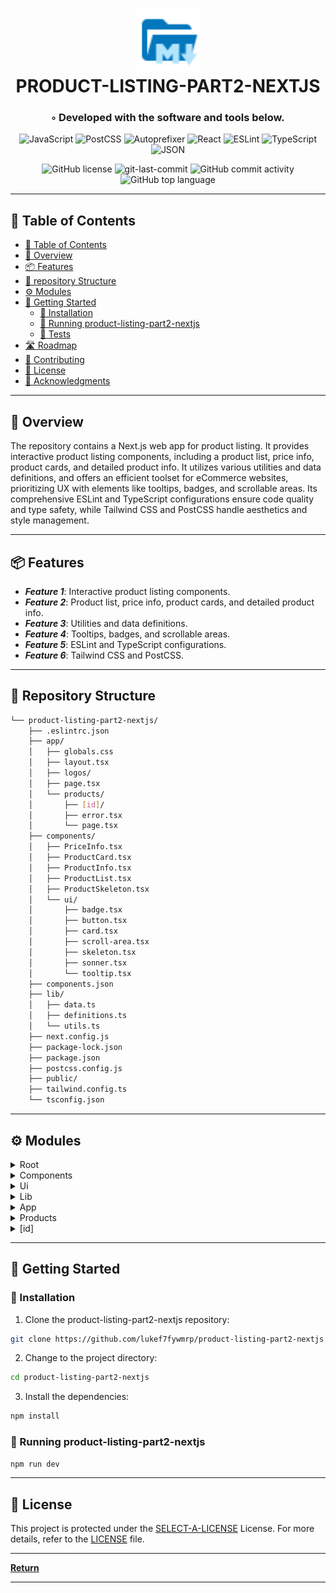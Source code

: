 <div align="center">
<h1 align="center">
<img src="https://raw.githubusercontent.com/PKief/vscode-material-icon-theme/ec559a9f6bfd399b82bb44393651661b08aaf7ba/icons/folder-markdown-open.svg" width="100" />
<br>PRODUCT-LISTING-PART2-NEXTJS</h1>
<h3>◦ Developed with the software and tools below.</h3>

<p align="center">
<img src="https://img.shields.io/badge/JavaScript-F7DF1E.svg?style=flat&logo=JavaScript&logoColor=black" alt="JavaScript" />
<img src="https://img.shields.io/badge/PostCSS-DD3A0A.svg?style=flat&logo=PostCSS&logoColor=white" alt="PostCSS" />
<img src="https://img.shields.io/badge/Autoprefixer-DD3735.svg?style=flat&logo=Autoprefixer&logoColor=white" alt="Autoprefixer" />
<img src="https://img.shields.io/badge/React-61DAFB.svg?style=flat&logo=React&logoColor=black" alt="React" />
<img src="https://img.shields.io/badge/ESLint-4B32C3.svg?style=flat&logo=ESLint&logoColor=white" alt="ESLint" />
<img src="https://img.shields.io/badge/TypeScript-3178C6.svg?style=flat&logo=TypeScript&logoColor=white" alt="TypeScript" />
<img src="https://img.shields.io/badge/JSON-000000.svg?style=flat&logo=JSON&logoColor=white" alt="JSON" />
</p>
<img src="https://img.shields.io/github/license/lukef7fywmrp/product-listing-part2-nextjs?style=flat&color=5D6D7E" alt="GitHub license" />
<img src="https://img.shields.io/github/last-commit/lukef7fywmrp/product-listing-part2-nextjs?style=flat&color=5D6D7E" alt="git-last-commit" />
<img src="https://img.shields.io/github/commit-activity/m/lukef7fywmrp/product-listing-part2-nextjs?style=flat&color=5D6D7E" alt="GitHub commit activity" />
<img src="https://img.shields.io/github/languages/top/lukef7fywmrp/product-listing-part2-nextjs?style=flat&color=5D6D7E" alt="GitHub top language" />
</div>

---

## 📖 Table of Contents

- [📖 Table of Contents](#-table-of-contents)
- [📍 Overview](#-overview)
- [📦 Features](#-features)
- [📂 repository Structure](#-repository-structure)
- [⚙️ Modules](#modules)
- [🚀 Getting Started](#-getting-started)
  - [🔧 Installation](#-installation)
  - [🤖 Running product-listing-part2-nextjs](#-running-product-listing-part2-nextjs)
  - [🧪 Tests](#-tests)
- [🛣 Roadmap](#-roadmap)
- [🤝 Contributing](#-contributing)
- [📄 License](#-license)
- [👏 Acknowledgments](#-acknowledgments)

---

## 📍 Overview

The repository contains a Next.js web app for product listing. It provides interactive product listing components, including a product list, price info, product cards, and detailed product info. It utilizes various utilities and data definitions, and offers an efficient toolset for eCommerce websites, prioritizing UX with elements like tooltips, badges, and scrollable areas. Its comprehensive ESLint and TypeScript configurations ensure code quality and type safety, while Tailwind CSS and PostCSS handle aesthetics and style management.

---

## 📦 Features

- **_Feature 1_**: Interactive product listing components.
- **_Feature 2_**: Product list, price info, product cards, and detailed product info.
- **_Feature 3_**: Utilities and data definitions.
- **_Feature 4_**: Tooltips, badges, and scrollable areas.
- **_Feature 5_**: ESLint and TypeScript configurations.
- **_Feature 6_**: Tailwind CSS and PostCSS.

---

## 📂 Repository Structure

```sh
└── product-listing-part2-nextjs/
    ├── .eslintrc.json
    ├── app/
    │   ├── globals.css
    │   ├── layout.tsx
    │   ├── logos/
    │   ├── page.tsx
    │   └── products/
    │       ├── [id]/
    │       ├── error.tsx
    │       └── page.tsx
    ├── components/
    │   ├── PriceInfo.tsx
    │   ├── ProductCard.tsx
    │   ├── ProductInfo.tsx
    │   ├── ProductList.tsx
    │   ├── ProductSkeleton.tsx
    │   └── ui/
    │       ├── badge.tsx
    │       ├── button.tsx
    │       ├── card.tsx
    │       ├── scroll-area.tsx
    │       ├── skeleton.tsx
    │       ├── sonner.tsx
    │       └── tooltip.tsx
    ├── components.json
    ├── lib/
    │   ├── data.ts
    │   ├── definitions.ts
    │   └── utils.ts
    ├── next.config.js
    ├── package-lock.json
    ├── package.json
    ├── postcss.config.js
    ├── public/
    ├── tailwind.config.ts
    └── tsconfig.json

```

---

## ⚙️ Modules

<details closed><summary>Root</summary>

| File                                                                                                            | Summary                                                                                                                                                                                                                                                                                                                                                                                                                                                                                                                                                                                                |
| --------------------------------------------------------------------------------------------------------------- | ------------------------------------------------------------------------------------------------------------------------------------------------------------------------------------------------------------------------------------------------------------------------------------------------------------------------------------------------------------------------------------------------------------------------------------------------------------------------------------------------------------------------------------------------------------------------------------------------------ |
| [.eslintrc.json](https://github.com/lukef7fywmrp/product-listing-part2-nextjs/blob/main/.eslintrc.json)         | The code represents directory structure for a Next.js application for product listing. It includes elements for styling (globals.css, tailwind.config.ts), layout settings (layout.tsx), individual product pages ([id]/), and product list (ProductList.tsx). Component specific files (PriceInfo.tsx, ProductCard.tsx etc.), UI elements (badge.tsx, button.tsx etc.), and utilities (data.ts, utils.ts) are also part of the structure. ESLint configuration extends Next.js's core web vitals for performance optimization.                                                                        |
| [components.json](https://github.com/lukef7fywmrp/product-listing-part2-nextjs/blob/main/components.json)       | This code represents the file structure and configuration for a product listing Next.js application. The app employs TypeScript, ESLint, CSS styling with Tailwind CSS, and organizes its core functionality into components. components.json defines global configurations like the project's UI schema, styling preferences, resource usage, and path aliases. The components folder contains a host of UI components like product cards and information, while the lib folder manages data, definitions, and utilities.                                                                             |
| [package-lock.json](https://github.com/lukef7fywmrp/product-listing-part2-nextjs/blob/main/package-lock.json)   | The code represents the directory structure of a Next.js web application for a product listing. It includes component files for product-related UI elements, utility functions, application layouts, product data, and configurations. There's also mention of a `package-lock.json` file, which manages project dependencies such as `@radix-ui/react-scroll-area` and `next-themes`. The project uses Tailwind for styling, TypeScript for typing, and ESLint for linting.                                                                                                                           |
| [next.config.js](https://github.com/lukef7fywmrp/product-listing-part2-nextjs/blob/main/next.config.js)         | The given code features a Next.js project for a product listing application. The project's key functionalities include rendering UI components for products, price, and other attributes, based on data and utils from the lib folder. The next.config.js file configures remote image handling from fakestoreapi.com. ESLint, TailwindCSS, and PostCSS are used for enforcing code quality, handling CSS, and managing styles respectively.                                                                                                                                                           |
| [tailwind.config.ts](https://github.com/lukef7fywmrp/product-listing-part2-nextjs/blob/main/tailwind.config.ts) | The code is a configuration file for Tailwind CSS, a utility-first CSS framework. It defines settings like enabling dark mode, specifying where to look for CSS classes, additional color variables, border radius sizes, keyframes for accordion-down and accordion-up animations, and includes a plugin for animations. It also sets up the theme, including container settings and color extensions.                                                                                                                                                                                                |
| [tsconfig.json](https://github.com/lukef7fywmrp/product-listing-part2-nextjs/blob/main/tsconfig.json)           | The directory structure represents a Next.js product listing application with a TypeScript configuration. It contains reusable components for product info, price, card, and list, and UI elements like badges, buttons, cards, etc. The lib directory has utilities and data definitions while.eslintrc.json and next.config.js ensure linting and configuration respectively. The tsconfig.json regulates TypeScript's compiler options, including ESNext module resolution, JSX preservation, and target output as ES5. It also sets path resolution and includes or excludes certain files.        |
| [package.json](https://github.com/lukef7fywmrp/product-listing-part2-nextjs/blob/main/package.json)             | The code represents a Next.js project structure for a product listing application. It contains a layout, error handling, and product-page components, with related UI elements (buttons, cards, tooltips etc.) organized in a components directory. There're scripts for development, production and linting routines, while dependencies cater to UI aesthetics, image handling, scrolling, and tooltips. DevDependencies include type definitions, eslint for code quality, autoprefixer for CSS, and TypeScript enabling static typing. The project follows strict linting rules via.eslintrc.json. |
| [postcss.config.js](https://github.com/lukef7fywmrp/product-listing-part2-nextjs/blob/main/postcss.config.js)   | The code is a directory structure for a Next.js application that lists products. It includes specific setup files for TypeScript and ESLint, PostCSS, and Tailwind CSS styling. The app and components folders structure the application's UI, with page layouts, custom components, and assorted UI utilities. A lib directory holds utility and data functions. The itemized postcss.config.js file configures the Tailwind CSS and autoprefixer plugins for processing CSS.                                                                                                                         |

</details>

<details closed><summary>Components</summary>

| File                                                                                                                         | Summary                                                                                                                                                                                                                                                                                                                                                                                                                                                                                                                     |
| ---------------------------------------------------------------------------------------------------------------------------- | --------------------------------------------------------------------------------------------------------------------------------------------------------------------------------------------------------------------------------------------------------------------------------------------------------------------------------------------------------------------------------------------------------------------------------------------------------------------------------------------------------------------------- |
| [PriceInfo.tsx](https://github.com/lukef7fywmrp/product-listing-part2-nextjs/blob/main/components/PriceInfo.tsx)             | The PriceInfo.tsx file is a component module that displays product price details. It shows VAT inclusive price, a shopping bag icon indicating a cart function, and logos of different platforms where the product is also available. Each logo is encased in a tooltip that displays the name of the platform on hover. The component takes price as input and outputs a stylized price information section. It utilizes logos sourced from the /logos/ folder and several UI components.                                  |
| [ProductCard.tsx](https://github.com/lukef7fywmrp/product-listing-part2-nextjs/blob/main/components/ProductCard.tsx)         | The code outlines a ProductCard component in a Next.js eCommerce web application. This card displays product details like title, description, category, price, and an image gallery for each product. Thumbnail images are generated dynamically with active image indication. Users can zoom in on the images and navigate to respective product pages using a Buy Now button. The component employs external libraries like react-medium-image-zoom and react-image-gallery for image functionalities.                    |
| [ProductInfo.tsx](https://github.com/lukef7fywmrp/product-listing-part2-nextjs/blob/main/components/ProductInfo.tsx)         | The given `ProductInfo.tsx` file is a React component that displays product information including title, description, and category. It also includes static specifications data — capacity, warranty, and price. The component visually presents badges for certain product labels (like a new year offer, selling out fast, and best in UAE), a wishlist button, product specifications, and a product title. The file uses badge, button UI components and an image from Next.js.                                         |
| [ProductList.tsx](https://github.com/lukef7fywmrp/product-listing-part2-nextjs/blob/main/components/ProductList.tsx)         | The code imports a function from a library to asynchronously retrieve product data and a component to display each product. Within the ProductList function, it fetches and maps over this data, rendering a ProductCard component for every product-all of which is bundled within a React fragment. This setup forms part of a Next.js application that allows interactive product listing and features a detailed directory structure with custom UI components, theming, TypeScript configuration, and an ESLint setup. |
| [ProductSkeleton.tsx](https://github.com/lukef7fywmrp/product-listing-part2-nextjs/blob/main/components/ProductSkeleton.tsx) | HTTPStatus Exception: 429                                                                                                                                                                                                                                                                                                                                                                                                                                                                                                   |

</details>

<details closed><summary>Ui</summary>

| File                                                                                                                    | Summary                                                                                                                                                                                                                                                                                                                                                                                                                                                                                                                                                        |
| ----------------------------------------------------------------------------------------------------------------------- | -------------------------------------------------------------------------------------------------------------------------------------------------------------------------------------------------------------------------------------------------------------------------------------------------------------------------------------------------------------------------------------------------------------------------------------------------------------------------------------------------------------------------------------------------------------- |
| [scroll-area.tsx](https://github.com/lukef7fywmrp/product-listing-part2-nextjs/blob/main/components/ui/scroll-area.tsx) | The code defines and exports two custom React components, ScrollArea and ScrollBar, that build upon ScrollAreaPrimitive components from @radix-ui/react-scroll-area library. ScrollArea provides a scrollable viewport area for inner content, alongside embedded ScrollBar handling vertical/horizontal scrolling, styled with CSS classes. The ScrollBar component adjusts its styling based on its orientation and further customizes the ScrollAreaThumb appearance. The classNames utility from @/lib/utils is utilized for conditional class assignment. |
| [sonner.tsx](https://github.com/lukef7fywmrp/product-listing-part2-nextjs/blob/main/components/ui/sonner.tsx)           | HTTPStatus Exception: 429                                                                                                                                                                                                                                                                                                                                                                                                                                                                                                                                      |
| [skeleton.tsx](https://github.com/lukef7fywmrp/product-listing-part2-nextjs/blob/main/components/ui/skeleton.tsx)       | HTTPStatus Exception: 429                                                                                                                                                                                                                                                                                                                                                                                                                                                                                                                                      |
| [card.tsx](https://github.com/lukef7fywmrp/product-listing-part2-nextjs/blob/main/components/ui/card.tsx)               | HTTPStatus Exception: 429                                                                                                                                                                                                                                                                                                                                                                                                                                                                                                                                      |
| [button.tsx](https://github.com/lukef7fywmrp/product-listing-part2-nextjs/blob/main/components/ui/button.tsx)           | HTTPStatus Exception: 429                                                                                                                                                                                                                                                                                                                                                                                                                                                                                                                                      |
| [badge.tsx](https://github.com/lukef7fywmrp/product-listing-part2-nextjs/blob/main/components/ui/badge.tsx)             | HTTPStatus Exception: 429                                                                                                                                                                                                                                                                                                                                                                                                                                                                                                                                      |
| [tooltip.tsx](https://github.com/lukef7fywmrp/product-listing-part2-nextjs/blob/main/components/ui/tooltip.tsx)         | HTTPStatus Exception: 429                                                                                                                                                                                                                                                                                                                                                                                                                                                                                                                                      |

</details>

<details closed><summary>Lib</summary>

| File                                                                                                        | Summary                   |
| ----------------------------------------------------------------------------------------------------------- | ------------------------- |
| [utils.ts](https://github.com/lukef7fywmrp/product-listing-part2-nextjs/blob/main/lib/utils.ts)             | HTTPStatus Exception: 429 |
| [data.ts](https://github.com/lukef7fywmrp/product-listing-part2-nextjs/blob/main/lib/data.ts)               | HTTPStatus Exception: 429 |
| [definitions.ts](https://github.com/lukef7fywmrp/product-listing-part2-nextjs/blob/main/lib/definitions.ts) | HTTPStatus Exception: 429 |

</details>

<details closed><summary>App</summary>

| File                                                                                                  | Summary                                                                                                                                                                                                                                                                                                                                                                                                                                                                                   |
| ----------------------------------------------------------------------------------------------------- | ----------------------------------------------------------------------------------------------------------------------------------------------------------------------------------------------------------------------------------------------------------------------------------------------------------------------------------------------------------------------------------------------------------------------------------------------------------------------------------------- |
| [globals.css](https://github.com/lukef7fywmrp/product-listing-part2-nextjs/blob/main/app/globals.css) | HTTPStatus Exception: 429                                                                                                                                                                                                                                                                                                                                                                                                                                                                 |
| [layout.tsx](https://github.com/lukef7fywmrp/product-listing-part2-nextjs/blob/main/app/layout.tsx)   | HTTPStatus Exception: 429                                                                                                                                                                                                                                                                                                                                                                                                                                                                 |
| [page.tsx](https://github.com/lukef7fywmrp/product-listing-part2-nextjs/blob/main/app/page.tsx)       | The code essentially structures a Next.js application for product listing. The directory contains configurations, utility scripts, component definitions, data files, and globally applied styles. There is a main app with a layout and a products page, alongside error handling capabilities. Components facilitate product listing, information display, and UI elements. The page.tsx script in the app folder redirects the user to the /products page upon visit to the home page. |

</details>

<details closed><summary>Products</summary>

| File                                                                                                       | Summary                   |
| ---------------------------------------------------------------------------------------------------------- | ------------------------- |
| [error.tsx](https://github.com/lukef7fywmrp/product-listing-part2-nextjs/blob/main/app/products/error.tsx) | HTTPStatus Exception: 429 |
| [page.tsx](https://github.com/lukef7fywmrp/product-listing-part2-nextjs/blob/main/app/products/page.tsx)   | HTTPStatus Exception: 429 |

</details>

<details closed><summary>[id]</summary>

| File                                                                                                          | Summary                   |
| ------------------------------------------------------------------------------------------------------------- | ------------------------- |
| [page.tsx](https://github.com/lukef7fywmrp/product-listing-part2-nextjs/blob/main/app/products/[id]/page.tsx) | HTTPStatus Exception: 429 |

</details>

---

## 🚀 Getting Started

### 🔧 Installation

1. Clone the product-listing-part2-nextjs repository:

```sh
git clone https://github.com/lukef7fywmrp/product-listing-part2-nextjs.git
```

2. Change to the project directory:

```sh
cd product-listing-part2-nextjs
```

3. Install the dependencies:

```sh
npm install
```

### 🤖 Running product-listing-part2-nextjs

```sh
npm run dev
```

---

## 📄 License

This project is protected under the [SELECT-A-LICENSE](https://choosealicense.com/licenses) License. For more details, refer to the [LICENSE](https://choosealicense.com/licenses/) file.

---

[**Return**](#Top)

---
